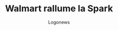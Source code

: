 ---
layout: post
title: "Walmart rallume la Spark"
link: http://logonews.fr/2025/01/23/walmart-rallume-la-spark
author: "Logonews"
published_date: "23/01/2025"
description: "Walmart, leader mondial de la grande distribution, a récemment dévoilé une identité visuelle rafraîchie pour refléter son évolution en tant que marque omnicanal, intégrant harmonieusement services numériques, physiques et de santé. Fondée en 1951 sous le nom de Walton’s dans l’Arkansas, l’entreprise est devenue Walmart en 1962, une combinaison du nom de son fondateur, Sam Walton, et de “Mart” pour “market”."
language: "fr"
categories: "Liens"
tags: "design branding"
og-tags: "design branding"
permalink: /:categories/:year/:month/:day/:title/
---